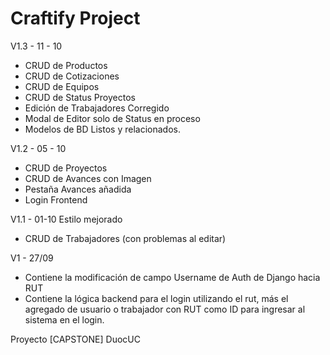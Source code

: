 # Craftify Project

V1.3 - 11 - 10

- CRUD de Productos
- CRUD de Cotizaciones
- CRUD de Equipos
- CRUD de Status Proyectos
- Edición de Trabajadores Corregido
- Modal de Editor solo de Status en proceso
- Modelos de BD Listos y relacionados.

V1.2 - 05 - 10
- CRUD de Proyectos
- CRUD de Avances con Imagen
- Pestaña Avances añadida
- Login Frontend 

V1.1 - 01-10
Estilo mejorado
- CRUD de Trabajadores (con problemas al editar)
  
V1 - 27/09

- Contiene la modificación de campo Username de Auth de Django hacia RUT
- Contiene la lógica backend para el login utilizando el rut, más el agregado de usuario o trabajador con RUT como ID para ingresar al sistema en el login.

 Proyecto [CAPSTONE] DuocUC
